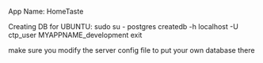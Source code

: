 App Name: HomeTaste

Creating DB for UBUNTU:
sudo su - postgres
createdb -h localhost -U ctp_user MYAPPNAME_development
exit

make sure you modify the server config file to put your own database there